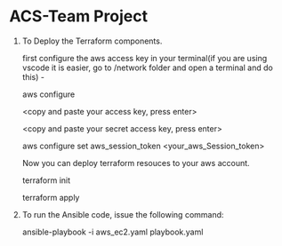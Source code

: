# ACS-Team Project

1. To Deploy the Terraform components.

   first configure the aws access key in your terminal(if you are using vscode it is easier, go to /network folder and open a terminal and do this) - 

   aws configure

   <copy and paste your access key, press enter>

   <copy and paste your secret access key, press enter>

   <leave default all other valuse> 

   aws configure set aws_session_token <your_aws_Session_token>

   Now you can deploy terraform resouces to your aws account. 

   terraform init 

   terraform apply


2. To run the Ansible code, issue the following command:

   ansible-playbook -i aws_ec2.yaml  playbook.yaml
